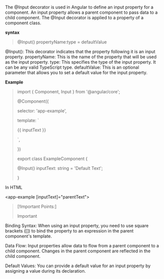 The @Input decorator is used in Angular to define an input property for a component. 
An input property allows a parent component to pass data to a child component. 
The @Input decorator is applied to a property of a component class.

**syntax**

>@Input() propertyName:type = defaultValue
>

@Input(): This decorator indicates that the property following it is an input property.
propertyName: This is the name of the property that will be used as the input property.
type: This specifies the type of the input property. It can be any valid TypeScript type.
defaultValue: This is an optional parameter that allows you to set a default value for the input property.

**Example**

>import { Component, Input } from '@angular/core';
>
>@Component({
>
>  selector: 'app-example',
>
>  template: `
>
>    <p>{{ inputText }}</p>
>
>  `,
>
>})
>
>export class ExampleComponent {
>
>  @Input() inputText: string = 'Default Text';
>
>}

In HTML

<app-example [inputText]="parentText"></app-example>

>[!Important Points:]
>> [!IMPORTANT]
>> 
>
Binding Syntax: When using an input property, you need to use square brackets ([]) to bind the property to an expression in the parent component's template.

Data Flow: Input properties allow data to flow from a parent component to a child component. Changes in the parent component are reflected in the child component.

Default Values: You can provide a default value for an input property by assigning a value during its declaration.
